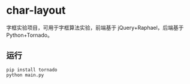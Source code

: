 # char-layout

字框实验项目，可用于字框算法实验，前端基于 jQuery+Raphael，后端基于 Python+Tornado。

## 运行

```
pip install tornado
python main.py
```
